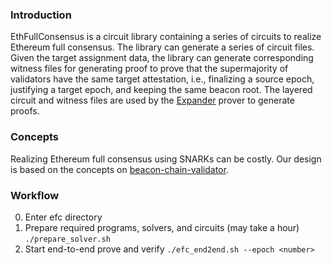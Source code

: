 ### Introduction

EthFullConsensus is a circuit library containing a series of circuits to realize Ethereum full consensus. The library can generate a series of circuit files. Given the target assignment data, the library can generate corresponding witness files for generating proof to prove that the supermajority of validators have the same target attestation, i.e., finalizing a source epoch, justifying a target epoch, and keeping the same beacon root. The layered circuit and witness files are used by the [Expander](https://github.com/PolyhedraZK/Expander) prover to generate proofs.

### Concepts

Realizing Ethereum full consensus using SNARKs can be costly. Our design is based on the concepts on [beacon-chain-validator](./spec/beacon-chain-validator.md).

### Workflow
0. Enter efc directory
1. Prepare required programs, solvers, and circuits (may take a hour)
```./prepare_solver.sh```
2. Start end-to-end prove and verify
```./efc_end2end.sh --epoch <number>```
